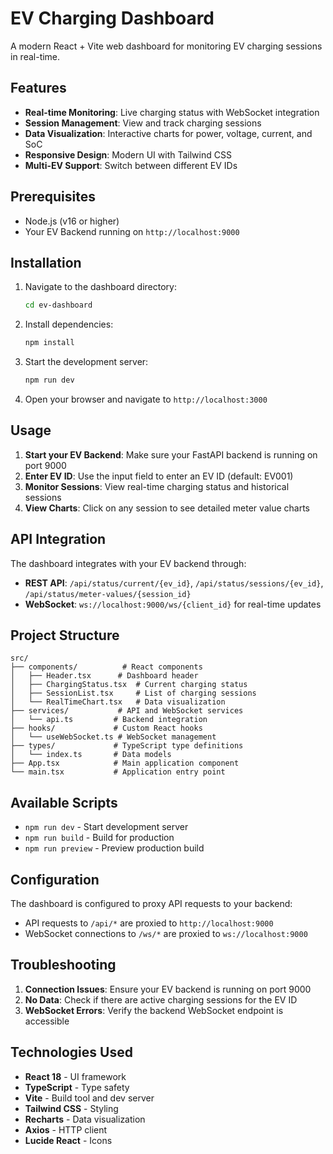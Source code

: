 # EV Charging Dashboard

A modern React + Vite web dashboard for monitoring EV charging sessions in real-time.

## Features

- **Real-time Monitoring**: Live charging status with WebSocket integration
- **Session Management**: View and track charging sessions
- **Data Visualization**: Interactive charts for power, voltage, current, and SoC
- **Responsive Design**: Modern UI with Tailwind CSS
- **Multi-EV Support**: Switch between different EV IDs

## Prerequisites

- Node.js (v16 or higher)
- Your EV Backend running on `http://localhost:9000`

## Installation

1. Navigate to the dashboard directory:
   ```bash
   cd ev-dashboard
   ```

2. Install dependencies:
   ```bash
   npm install
   ```

3. Start the development server:
   ```bash
   npm run dev
   ```

4. Open your browser and navigate to `http://localhost:3000`

## Usage

1. **Start your EV Backend**: Make sure your FastAPI backend is running on port 9000
2. **Enter EV ID**: Use the input field to enter an EV ID (default: EV001)
3. **Monitor Sessions**: View real-time charging status and historical sessions
4. **View Charts**: Click on any session to see detailed meter value charts

## API Integration

The dashboard integrates with your EV backend through:

- **REST API**: `/api/status/current/{ev_id}`, `/api/status/sessions/{ev_id}`, `/api/status/meter-values/{session_id}`
- **WebSocket**: `ws://localhost:9000/ws/{client_id}` for real-time updates

## Project Structure

```
src/
├── components/          # React components
│   ├── Header.tsx      # Dashboard header
│   ├── ChargingStatus.tsx  # Current charging status
│   ├── SessionList.tsx     # List of charging sessions
│   └── RealTimeChart.tsx   # Data visualization
├── services/           # API and WebSocket services
│   └── api.ts         # Backend integration
├── hooks/             # Custom React hooks
│   └── useWebSocket.ts # WebSocket management
├── types/             # TypeScript type definitions
│   └── index.ts       # Data models
├── App.tsx            # Main application component
└── main.tsx           # Application entry point
```

## Available Scripts

- `npm run dev` - Start development server
- `npm run build` - Build for production
- `npm run preview` - Preview production build

## Configuration

The dashboard is configured to proxy API requests to your backend:
- API requests to `/api/*` are proxied to `http://localhost:9000`
- WebSocket connections to `/ws/*` are proxied to `ws://localhost:9000`

## Troubleshooting

1. **Connection Issues**: Ensure your EV backend is running on port 9000
2. **No Data**: Check if there are active charging sessions for the EV ID
3. **WebSocket Errors**: Verify the backend WebSocket endpoint is accessible

## Technologies Used

- **React 18** - UI framework
- **TypeScript** - Type safety
- **Vite** - Build tool and dev server
- **Tailwind CSS** - Styling
- **Recharts** - Data visualization
- **Axios** - HTTP client
- **Lucide React** - Icons

